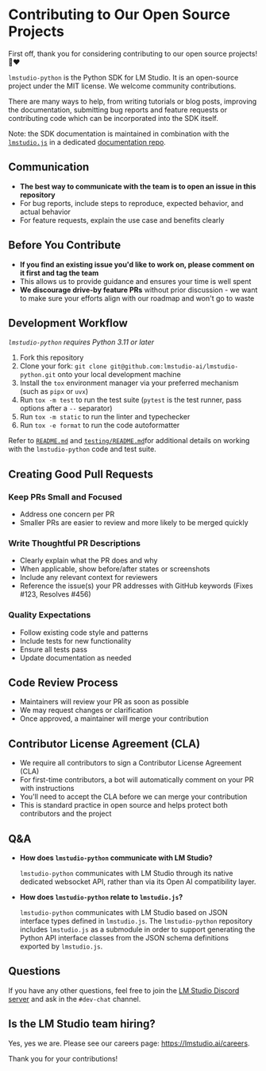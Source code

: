 # Contributing to Our Open Source Projects

First off, thank you for considering contributing to our open source projects! 👾❤️ 

`lmstudio-python` is the Python SDK for LM Studio. It is an open-source project under the MIT license. We welcome community contributions. 

There are many ways to help, from writing tutorials or blog posts, improving the documentation, submitting bug reports and feature requests or contributing code which can be incorporated into the SDK itself.

Note: the SDK documentation is maintained in combination with the [`lmstudio.js`](https://github.com/lmstudio-ai/lmstudio.js)
in a dedicated [documentation repo](https://github.com/lmstudio-ai/docs).

## Communication

- **The best way to communicate with the team is to open an issue in this repository**
- For bug reports, include steps to reproduce, expected behavior, and actual behavior
- For feature requests, explain the use case and benefits clearly

## Before You Contribute

- **If you find an existing issue you'd like to work on, please comment on it first and tag the team**
- This allows us to provide guidance and ensures your time is well spent
- **We discourage drive-by feature PRs** without prior discussion - we want to make sure your efforts align with our roadmap and won't go to waste

## Development Workflow

_`lmstudio-python` requires Python 3.11 or later_

1. Fork this repository
2. Clone your fork: `git clone git@github.com:lmstudio-ai/lmstudio-python.git` onto your local development machine
3. Install the `tox` environment manager via your preferred mechanism (such as `pipx` or `uvx`)
4. Run `tox -m test` to run the test suite (`pytest` is the test runner, pass options after a `--` separator)
5. Run `tox -m static` to run the linter and typechecker
6. Run `tox -e format` to run the code autoformatter

Refer to [`README.md`](./README.md) and [`testing/README.md`](testing/README.md)for additional details
on working with the `lmstudio-python` code and test suite.

## Creating Good Pull Requests

### Keep PRs Small and Focused

- Address one concern per PR
- Smaller PRs are easier to review and more likely to be merged quickly

### Write Thoughtful PR Descriptions

- Clearly explain what the PR does and why
- When applicable, show before/after states or screenshots
- Include any relevant context for reviewers
- Reference the issue(s) your PR addresses with GitHub keywords (Fixes #123, Resolves #456)

### Quality Expectations

- Follow existing code style and patterns
- Include tests for new functionality
- Ensure all tests pass
- Update documentation as needed

## Code Review Process

- Maintainers will review your PR as soon as possible
- We may request changes or clarification
- Once approved, a maintainer will merge your contribution

## Contributor License Agreement (CLA)

- We require all contributors to sign a Contributor License Agreement (CLA)
- For first-time contributors, a bot will automatically comment on your PR with instructions
- You'll need to accept the CLA before we can merge your contribution
- This is standard practice in open source and helps protect both contributors and the project

## Q&A

- **How does `lmstudio-python` communicate with LM Studio?**

  `lmstudio-python` communicates with LM Studio through its native dedicated websocket API, rather than via its Open AI compatibility layer.

- **How does `lmstudio-python` relate to `lmstudio.js`?**

  `lmstudio-python` communicates with LM Studio based on JSON interface types defined in `lmstudio.js`.
  The `lmstudio-python` repository includes `lmstudio.js` as a submodule in order to support generating
  the Python API interface classes from the JSON schema definitions exported by `lmstudio.js`.

## Questions

If you have any other questions, feel free to join the [LM Studio Discord server](https://discord.gg/pwQWNhmQTY) and ask in the `#dev-chat` channel.

## Is the LM Studio team hiring?

Yes, yes we are. Please see our careers page: https://lmstudio.ai/careers.

Thank you for your contributions!

